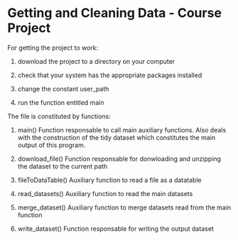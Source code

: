 # Getting and Cleaning Data - Course Project

For getting the project to work:

1) download the project to a directory on your computer

2) check that your system has the appropriate packages installed

3) change the constant user_path 

4) run the function entitled main

The file is constituted by functions:

1) main() 
Function responsable to call main auxiliary functions. Also deals with the construction of the tidy dataset which constitutes the main output of this program. 

2) download_file()
Function responsable for donwloading and unzipping the dataset to the current path

3) fileToDataTable()
Auxiliary function to read a file as a datatable

4) read_datasets()
Auxiliary function to read the main datasets

5) merge_dataset()
Auxiliary function to merge datasets read from the main function

6) write_dataset()
Function responsable for writing the output dataset 

